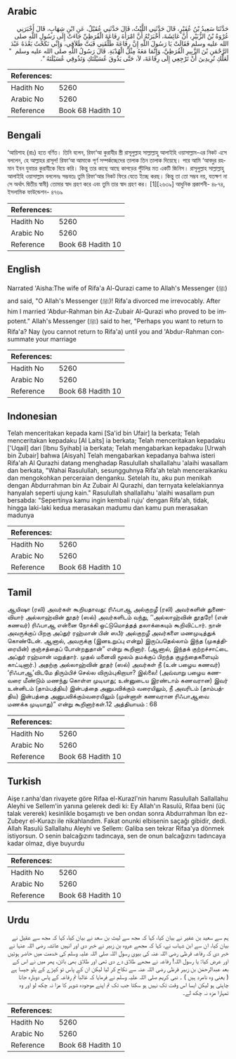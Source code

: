 ## Arabic


<div dir="rtl" lang="ar" style={{fontSize:'larger',backgroundColor:'#f8f9fa',padding:20}}>
حَدَّثَنَا سَعِيدُ بْنُ عُفَيْرٍ، قَالَ حَدَّثَنِي اللَّيْثُ، قَالَ حَدَّثَنِي عُقَيْلٌ، عَنِ ابْنِ شِهَابٍ، قَالَ أَخْبَرَنِي عُرْوَةُ بْنُ الزُّبَيْرِ، أَنَّ عَائِشَةَ، أَخْبَرَتْهُ أَنَّ امْرَأَةَ رِفَاعَةَ الْقُرَظِيِّ جَاءَتْ إِلَى رَسُولِ اللَّهِ صلى الله عليه وسلم فَقَالَتْ يَا رَسُولَ اللَّهِ إِنَّ رِفَاعَةَ طَلَّقَنِي فَبَتَّ طَلاَقِي، وَإِنِّي نَكَحْتُ بَعْدَهُ عَبْدَ الرَّحْمَنِ بْنَ الزَّبِيرِ الْقُرَظِيَّ، وَإِنَّمَا مَعَهُ مِثْلُ الْهُدْبَةِ‏.‏ قَالَ رَسُولُ اللَّهِ صلى الله عليه وسلم ‏ "‏ لَعَلَّكِ تُرِيدِينَ أَنْ تَرْجِعِي إِلَى رِفَاعَةَ، لاَ، حَتَّى يَذُوقَ عُسَيْلَتَكِ وَتَذُوقِي عُسَيْلَتَهُ ‏"‏‏.‏
</div>
<div style={{backgroundColor:'#f8f9fa',padding:20, marginBottom: 10}}><table> <thead> <tr> <th>References:</th> <th></th> </tr> </thead> <tbody><tr><td>Hadith No</td><td>5260</td></tr><tr><td>Arabic No</td><td>5260</td></tr><tr><td>Reference</td><td>Book 68 Hadith 10</td></tr></tbody></table></div>

## Bengali


<div dir="ltr" lang="bn" style={{fontSize:'larger',backgroundColor:'#f8f9fa',padding:20}}>
‘আয়িশাহ (রাঃ) হতে বর্ণিত। তিনি বলেন, রিফা‘আ কুরাযীর স্ত্রী রাসূলুল্লাহ সাল্লাল্লাহু আলাইহি ওয়াসাল্লাম-এর নিকট এসে বললেন, হে আল্লাহর রাসূল! রিফা‘আ আমাকে পূর্ণ সম্পর্কচ্ছেদের তালাক তিন তালাক দিয়েছে। পরে আমি ‘আবদুর রহমান ইবন যুবায়র কুরাযীকে বিয়ে করি। কিন্তু তার কাছে আছে কাপড়ের পুঁটলির মত একটি জিনিস। রাসূলুল্লাহ সাল্লাল্লাহু আলাইহি ওয়াসাল্লাম বললেনঃ সম্ভবতঃ তুমি রিফা‘আর নিকট ফিরে যেতে ইচ্ছে করছ। কিন্তু তা তো সম্ভব নয়, যতক্ষণ না সে অর্থাৎ দ্বিতীয় স্বামী) তোমার স্বাদ গ্রহণ করে এবং তুমি তার স্বাদ গ্রহণ কর। [1][২৬৩৯] আধুনিক প্রকাশনী- ৪৮৭৪, ইসলামিক ফাউন্ডেশন- ৪৭৬৯
</div>
<div style={{backgroundColor:'#f8f9fa',padding:20, marginBottom: 10}}><table> <thead> <tr> <th>References:</th> <th></th> </tr> </thead> <tbody><tr><td>Hadith No</td><td>5260</td></tr><tr><td>Arabic No</td><td>5260</td></tr><tr><td>Reference</td><td>Book 68 Hadith 10</td></tr></tbody></table></div>

## English


<div dir="ltr" lang="en" style={{fontSize:'larger',backgroundColor:'#f8f9fa',padding:20}}>
Narrated 'Aisha:The wife of Rifa'a Al-Qurazi came to Allah's Messenger (ﷺ) and said, "O Allah's Messenger (ﷺ)! Rifa'a divorced me irrevocably. After him I married 'Abdur-Rahman bin Az-Zubair Al-Qurazi who proved to be impotent." Allah's Messenger (ﷺ) said to her, "Perhaps you want to return to Rifa'a? Nay (you cannot return to Rifa'a) until you and 'Abdur-Rahman consummate your marriage
</div>
<div style={{backgroundColor:'#f8f9fa',padding:20, marginBottom: 10}}><table> <thead> <tr> <th>References:</th> <th></th> </tr> </thead> <tbody><tr><td>Hadith No</td><td>5260</td></tr><tr><td>Arabic No</td><td>5260</td></tr><tr><td>Reference</td><td>Book 68 Hadith 10</td></tr></tbody></table></div>

## Indonesian


<div dir="ltr" lang="id" style={{fontSize:'larger',backgroundColor:'#f8f9fa',padding:20}}>
Telah menceritakan kepada kami [Sa'id bin Ufair] Ia berkata; Telah menceritakan kepadaku [Al Laits] ia berkata; Telah menceritakan kepadaku ['Uqail] dari [Ibnu Syihab] ia berkata; Telah mengabarkan kepadaku [Urwah bin Zubair] bahwa [Aisyah] Telah mengabarkan kepadanya bahwa isteri Rifa'ah Al Qurazhi datang menghadap Rasulullah shallallahu 'alaihi wasallam dan berkata, "Wahai Rasulullah, sesungguhnya Rifa'ah telah menceraikanku dan mengokohkan perceraian denganku. Setelah itu, aku pun menikah dengan Abdurrahman bin Az Zubair Al Qurazhi, dan ternyata kelelakiannya hanyalah seperti ujung kain." Rasulullah shallallahu 'alaihi wasallam pun bersabda: "Sepertinya kamu ingin kembali ruju' dengan Rifa'ah, tidak, hingga laki-laki kedua merasakan madumu dan kamu pun merasakan madunya
</div>
<div style={{backgroundColor:'#f8f9fa',padding:20, marginBottom: 10}}><table> <thead> <tr> <th>References:</th> <th></th> </tr> </thead> <tbody><tr><td>Hadith No</td><td>5260</td></tr><tr><td>Arabic No</td><td>5260</td></tr><tr><td>Reference</td><td>Book 68 Hadith 10</td></tr></tbody></table></div>

## Tamil


<div dir="ltr" lang="ta" style={{fontSize:'larger',backgroundColor:'#f8f9fa',padding:20}}>
ஆயிஷா (ரலி) அவர்கள் கூறியதாவது: ரிஃபாஆ அல்குறழீ (ரலி) அவர்களின் துணைவியார் அல்லாஹ்வின் தூதர் (ஸல்) அவர்களிடம் வந்து, ‘‘அல்லாஹ்வின் தூதரே! (என் கணவர்) ரிஃபாஆ என்னை நோக்கி ஒட்டுமொத்தத் தலாக்கையும் கூறிவிட்டார். நான் அவருக்குப் பிறகு அப்துர் ரஹ்மான் பின் ஸபீர் அல்குறழீ அவர்களை மணமுடித்துக் கொண்டேன். ஆனால், அவருக்கு (இனஉறுப்பு என்று) இருப்பதெல்லாம் இந்த (முகத்திரையின்) குஞ்சத்தைப் போன்றதுதான்” என்று கூறினார். (ஆனால், இந்தக் குற்றச்சாட்டை அப்துர் ரஹ்மான் மறுத்தார். முதல் மனைவி மூலம் தமக்குப் பிறந்த குழந்தைகளையும் காட்டினார்.) அதற்கு அல்லாஹ்வின் தூதர் (ஸல்) அவர்கள் நீ (உன் பழைய கணவர்) ‘ரிஃபாஆ’விடமே திரும்பிச் செல்ல விரும்புகிறாயா? இல்லை! (அவ்வாறு பழைய கணவரை மீண்டும் மணந்து கொள்ள முடியாது; உன்னுடைய இரண்டாம் கணவரான) இவர் உன்னிடம் (தாம்பத்திய) இன்பத்தை அனுபவிக்கும் வரையிலும், நீ அவரிடம் (தாம்பத்திய) இன்பத்தை அனுபவிக்கும்வரையிலும் (முன்னாள் கணவரான ரிஃபாஆவை மணக்க முடியாது)” என்று கூறினார்கள்.12 அத்தியாயம் : 68
</div>
<div style={{backgroundColor:'#f8f9fa',padding:20, marginBottom: 10}}><table> <thead> <tr> <th>References:</th> <th></th> </tr> </thead> <tbody><tr><td>Hadith No</td><td>5260</td></tr><tr><td>Arabic No</td><td>5260</td></tr><tr><td>Reference</td><td>Book 68 Hadith 10</td></tr></tbody></table></div>

## Turkish


<div dir="ltr" lang="tr" style={{fontSize:'larger',backgroundColor:'#f8f9fa',padding:20}}>
Aişe r.anha'dan rivayete göre Rifaa el-Kurazl'nin hanımı Rasulullah Sallallahu Aleyhi ve Sellem'in yanına gelerek dedi ki: Ey Allah'ın Rasulü, Rifaa beni (üç talak vererek) kesinlikle boşamıştı ve ben ondan sonra Abdurrahman İbn ez-Zubeyr el-Kurazı ile nikahlandım. Fakat onunki elbisenin saçağı gibidir, dedi. Allah Rasulü Sallallahu Aleyhi ve Sellem: Galiba sen tekrar Rifaa'ya dönmek istiyorsun. O senin balcağızını tadıncaya, sen de onun balcağızını tadıncaya kadar olmaz, diye buyurdu
</div>
<div style={{backgroundColor:'#f8f9fa',padding:20, marginBottom: 10}}><table> <thead> <tr> <th>References:</th> <th></th> </tr> </thead> <tbody><tr><td>Hadith No</td><td>5260</td></tr><tr><td>Arabic No</td><td>5260</td></tr><tr><td>Reference</td><td>Book 68 Hadith 10</td></tr></tbody></table></div>

## Urdu


<div dir="rtl" lang="ur" style={{fontSize:'larger',backgroundColor:'#f8f9fa',padding:20}}>
ہم سے سعید بن عفیر نے بیان کیا، کہا کہ مجھ سے لیث بن سعد نے بیان کیا، کہا کہ مجھ سے عقیل نے بیان کیا، ان سے ابن شہاب نے، کہا کہ مجھے عروہ بن زبیر نے خبر دی اور انہیں عائشہ رضی اللہ عنہا نے خبر دی کہ رفاعہ قرظی رضی اللہ عنہ کی بیوی رسول اللہ صلی اللہ علیہ وسلم کی خدمت میں حاضر ہوئیں اور عرض کیا: یا رسول اللہ! رفاعہ نے مجھے طلاق دے دی تھی اور طلاق بھی بائن، پھر میں نے اس کے بعد عبدالرحمٰن بن زبیر قرظی رضی اللہ عنہ سے نکاح کر لیا لیکن ان کے پاس تو کپڑے کے پلو جیسا ہے ( یعنی وہ نامرد ہیں ) ۔ نبی کریم صلی اللہ علیہ وسلم نے فرمایا کہ غالباً تم رفاعہ کے پاس دوبارہ جانا چاہتی ہو لیکن ایسا اس وقت تک نہیں ہو سکتا جب تک تم اپنے موجودہ شوہر کا مزا نہ چکھ لو اور وہ تمہارا مزہ نہ چکھ لے۔
</div>
<div style={{backgroundColor:'#f8f9fa',padding:20, marginBottom: 10}}><table> <thead> <tr> <th>References:</th> <th></th> </tr> </thead> <tbody><tr><td>Hadith No</td><td>5260</td></tr><tr><td>Arabic No</td><td>5260</td></tr><tr><td>Reference</td><td>Book 68 Hadith 10</td></tr></tbody></table></div>